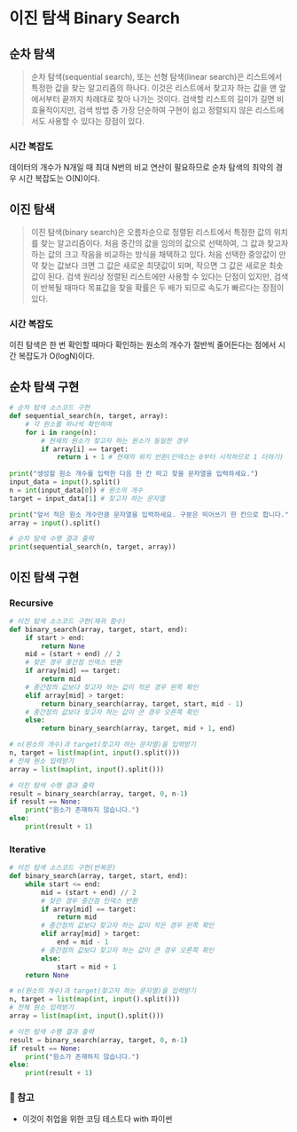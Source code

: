 # 이진 탐색 Binary Search
## 순차 탐색
> 순차 탐색(sequential search), 또는 선형 탐색(linear search)은 리스트에서 특정한 값을 찾는 알고리즘의 하나다. 이것은 리스트에서 찾고자 하는 값을 맨 앞에서부터 끝까지 차례대로 찾아 나가는 것이다. 검색할 리스트의 길이가 길면 비효율적이지만, 검색 방법 중 가장 단순하여 구현이 쉽고 정렬되지 않은 리스트에서도 사용할 수 있다는 장점이 있다.

### 시간 복잡도
데이터의 개수가 N개일 때 최대 N번의 비교 연산이 필요하므로 순차 탐색의 최악의 경우 시간 복잡도는 O(N)이다.


## 이진 탐색
> 이진 탐색(binary search)은 오름차순으로 정렬된 리스트에서 특정한 값의 위치를 찾는  알고리즘이다. 처음 중간의 값을 임의의 값으로 선택하여, 그 값과 찾고자 하는 값의 크고 작음을 비교하는 방식을 채택하고 있다. 처음 선택한 중앙값이 만약 찾는 값보다 크면 그 값은 새로운 최댓값이 되며, 작으면 그 값은 새로운 최솟값이 된다. 검색 원리상 정렬된 리스트에만 사용할 수 있다는 단점이 있지만, 검색이 반복될 때마다 목표값을 찾을 확률은 두 배가 되므로 속도가 빠르다는 장점이 있다.

### 시간 복잡도
이진 탐색은 한 번 확인할 때마다 확인하는 원소의 개수가 절반씩 줄어든다는 점에서 시간 복잡도가 O(logN)이다.


## 순차 탐색 구현
```python
# 순차 탐색 소스코드 구현
def sequential_search(n, target, array):
    # 각 원소를 하나씩 확인하며
    for i in range(n):
        # 현재의 원소가 찾고자 하는 원소가 동일한 경우
        if array[i] == target:
            return i + 1 # 현재의 위치 반환(인덱스는 0부터 시작하므로 1 더하기)
    
print("생성할 원소 개수를 입력한 다음 한 칸 띄고 찾을 문자열을 입력하세요.")
input_data = input().split()
n = int(input_data[0]) # 원소의 개수
target = input_data[1] # 찾고자 하는 문자열

print("앞서 적은 원소 개수만큼 문자열을 입력하세요. 구분은 띄어쓰기 한 칸으로 합니다.")
array = input().split()

# 순차 탐색 수행 결과 출력
print(sequential_search(n, target, array))
```


## 이진 탐색 구현
### Recursive
```python
# 이진 탐색 소스코드 구현(재귀 함수)
def binary_search(array, target, start, end):
    if start > end:
        return None
    mid = (start + end) // 2 
    # 찾은 경우 중간점 인덱스 반환
    if array[mid] == target:
        return mid
    # 중간점의 값보다 찾고자 하는 값이 작은 경우 왼쪽 확인
    elif array[mid] > target:
        return binary_search(array, target, start, mid - 1)
    # 중간점의 값보다 찾고자 하는 값이 큰 경우 오른쪽 확인
    else:
        return binary_search(array, target, mid + 1, end)

# n(원소의 개수)과 target(찾고자 하는 문자열)을 입력받기
n, target = list(map(int, input().split()))
# 전체 원소 입력받기
array = list(map(int, input().split()))

# 이진 탐색 수행 결과 출력
result = binary_search(array, target, 0, n-1)
if result == None:
    print("원소가 존재하지 않습니다.")
else:
    print(result + 1)
```

### Iterative
```python
# 이진 탐색 소스코드 구현(반복문)
def binary_search(array, target, start, end):
    while start <= end:
        mid = (start + end) // 2
        # 찾은 경우 중간점 인덱스 반환
        if array[mid] == target:
            return mid
        # 중간점의 값보다 찾고자 하는 값이 작은 경우 왼쪽 확인
        elif array[mid] > target:
            end = mid - 1
        # 중간점의 값보다 찾고자 하는 값이 큰 경우 오른쪽 확인
        else:
            start = mid + 1
    return None

# n(원소의 개수)과 target(찾고자 하는 문자열)을 입력받기
n, target = list(map(int, input().split()))
# 전체 원소 입력받기
array = list(map(int, input().split()))

# 이진 탐색 수행 결과 출력
result = binary_search(array, target, 0, n-1)
if result == None:
    print("원소가 존재하지 않습니다.")
else:
    print(result + 1)
```


### 📗 참고
* 이것이 취업을 위한 코딩 테스트다 with 파이썬